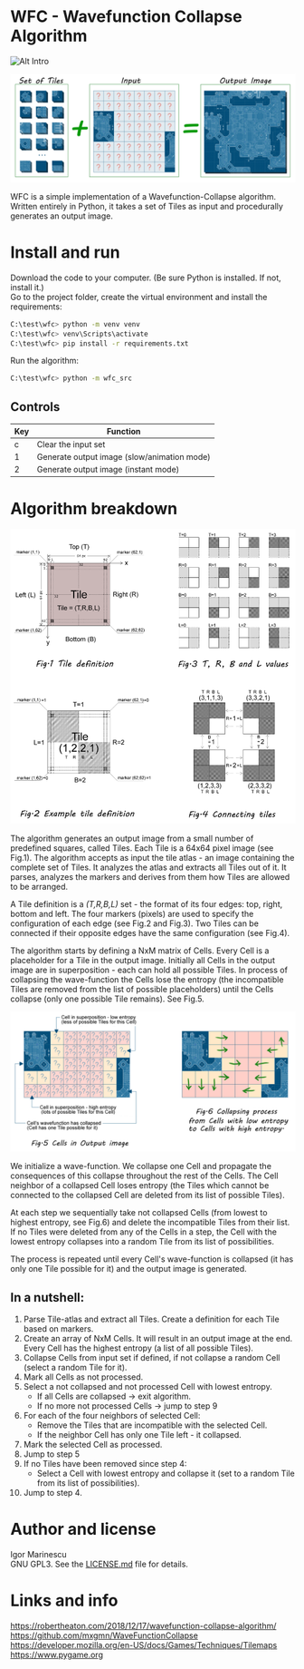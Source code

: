 # WFC - Wavefunction Collapse Algorithm

![Alt Intro](/docs/wfc_demo.gif)

![Alt Intro](/docs/wfc_intro.png)

WFC is a simple implementation of a Wavefunction-Collapse algorithm. Written entirely in Python, it takes a set of Tiles as input and procedurally generates an output image. 

# Install and run

Download the code to your computer. (Be sure Python is installed. If not, install it.)   
Go to the project folder, create the virtual environment and install the requirements:
```sh
C:\test\wfc> python -m venv venv
C:\test\wfc> venv\Scripts\activate
C:\test\wfc> pip install -r requirements.txt
```
Run the algorithm:
```sh
C:\test\wfc> python -m wfc_src
```

## Controls

| Key | Function |
| --- | -------- |
| c | Clear the input set |
| 1 | Generate output image (slow/animation mode) |
| 2 | Generate output image (instant mode) |

# Algorithm breakdown

![Alt Tile-Definition](/docs/wfc_diagrams.png)

The algorithm generates an output image from a small number of predefined squares, called Tiles. Each Tile is a 64x64 pixel image (see Fig.1). The algorithm accepts as input the tile atlas - an image containing the complete set of Tiles. It analyzes the atlas and extracts all Tiles out of it. It parses, analyzes the markers and derives from them how Tiles are allowed to be arranged.

A Tile definition is a *(T,R,B,L)* set - the format of its four edges: top, right, bottom and left. The four markers (pixels) are used to specify the configuration of each edge (see Fig.2 and Fig.3). Two Tiles can be connected if their opposite edges have the same configuration (see Fig.4).

The algorithm starts by defining a NxM matrix of Cells. Every Cell is a placeholder for a Tile in the output image. Initially all Cells in the output image are in superposition - each can hold all possible Tiles. In process of collapsing the wave-function the Cells lose the entropy (the incompatible Tiles are removed from the list of possible placeholders) until the Cells collapse (only one possible Tile remains). See Fig.5.

![Alt Tile-Definition](/docs/wfc_collapse.png)

We initialize a wave-function. We collapse one Cell and propagate the consequences of this collapse throughout the rest of the Cells. The Cell neighbor of a collapsed Cell loses entropy (the Tiles which cannot be connected to the collapsed Cell are deleted from its list of possible Tiles). 

At each step we sequentially take not collapsed Cells (from lowest to highest entropy, see Fig.6) and delete the incompatible Tiles from their list. If no Tiles were deleted from any of the Cells in a step, the Cell with the lowest entropy collapses into a random Tile from its list of possibilities.

The process is repeated until every Cell's wave-function is collapsed (it has only one Tile possible for it) and the output image is generated.

## In a nutshell:

1. Parse Tile-atlas and extract all Tiles. Create a definition for each Tile based on markers.
2. Create an array of NxM Cells. It will result in an output image at the end. Every Cell has the highest entropy (a list of all possible Tiles). 
3. Collapse Cells from input set if defined, if not collapse a random Cell (select a random Tile for it).
4. Mark all Cells as not processed.
5. Select a not collapsed and not processed Cell with lowest entropy.
    - If all Cells are collapsed -> exit algorithm.
    - If no more not processed Cells -> jump to step 9
6. For each of the four neighbors of selected Cell: 
    - Remove the Tiles that are incompatible with the selected Cell. 
    - If the neighbor Cell has only one Tile left - it collapsed. 
7. Mark the selected Cell as processed.
8. Jump to step 5
9. If no Tiles have been removed since step 4:
    -  Select a Cell with lowest entropy and collapse it (set to a random Tile from its list of possibilities).
10. Jump to step 4.

# Author and license

Igor Marinescu  
GNU GPL3. See the [LICENSE.md](LICENSE.md) file for details.


[//]: # (These are reference links used in the body of this note and get stripped out when the markdown processor does its job. There is no need to format nicely because it shouldn't be seen.)

# Links and info

<https://robertheaton.com/2018/12/17/wavefunction-collapse-algorithm/>  
<https://github.com/mxgmn/WaveFunctionCollapse>  
<https://developer.mozilla.org/en-US/docs/Games/Techniques/Tilemaps>  
<https://www.pygame.org>
